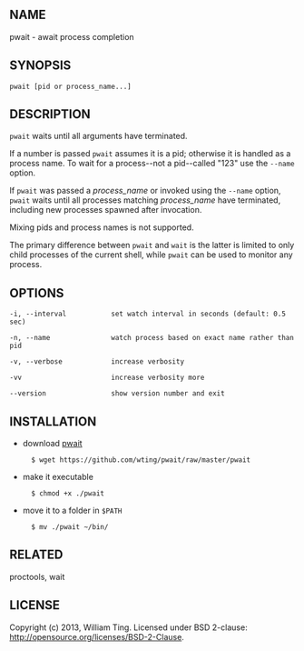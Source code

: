 ## NAME

pwait - await process completion

## SYNOPSIS

    pwait [pid or process_name...]

## DESCRIPTION

`pwait` waits until all arguments have terminated.

If a number is passed `pwait` assumes it is a pid; otherwise it is
handled as a process name. To wait for a process--not a pid--called "123" use the
`--name` option.

If `pwait` was passed a *process_name* or invoked using the `--name` option,
`pwait` waits until all processes matching *process_name* have terminated,
including new processes spawned after invocation.

Mixing pids and process names is not supported.

The primary difference between `pwait` and `wait` is the latter is limited to
only child processes of the current shell, while `pwait` can be used to monitor
any process.

## OPTIONS

    -i, --interval           set watch interval in seconds (default: 0.5 sec)

    -n, --name               watch process based on exact name rather than pid

    -v, --verbose            increase verbosity

    -vv                      increase verbosity more

    --version                show version number and exit

## INSTALLATION

- download [pwait](https://github.com/wting/pwait/raw/master/pwait)

        $ wget https://github.com/wting/pwait/raw/master/pwait

- make it executable

        $ chmod +x ./pwait

- move it to a folder in `$PATH`

        $ mv ./pwait ~/bin/

## RELATED

proctools, wait

## LICENSE

Copyright (c) 2013, William Ting. Licensed under BSD 2-clause:
<http://opensource.org/licenses/BSD-2-Clause>.
